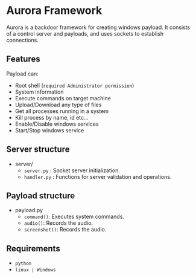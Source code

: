 # Aurora Framework

Aurora is a backdoor framework for creating windows payload. It consists of a control server and payloads, and uses sockets to establish connections.

## Features
Payload can:
- Root shell (`required Administrator permission`)
- System information
- Execute commands on target machine
- Upload/Download any type of files
- Get all processes running in a system
- Kill process by name, id etc...
- Enable/Disable windows services
- Start/Stop windows service

## Server structure

- server/
  - `server.py`  :  Socket server initialization.
  - `handler.py` :  Functions for server validation and operations.

## Payload structure

- payload.py
  - `command()`: Executes system commands.
  - `audio()`: Records the audio.
  - `screenshot()`: Records the audio.

## Requirements 

- `python`
- `linux | Windows`